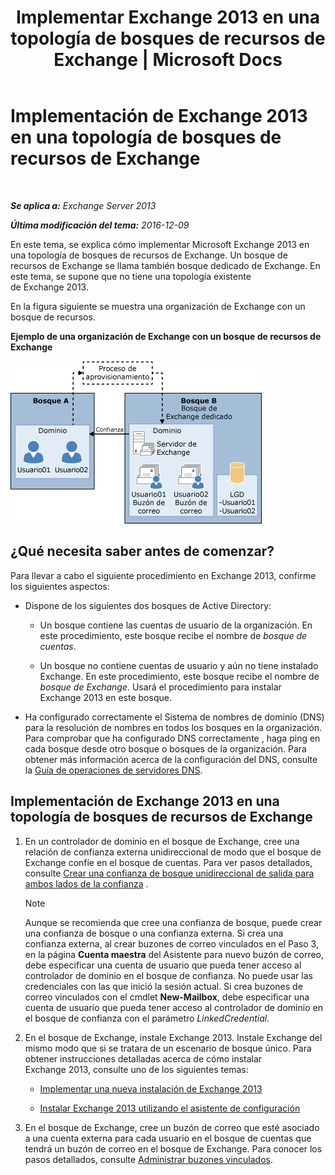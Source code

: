 ﻿---
title: 'Implementar Exchange 2013 en una topología de bosques de recursos de Exchange | Microsoft Docs'
TOCTitle: Implementación de Exchange 2013 en una topología de bosques de recursos de Exchange
ms:assetid: 537a7b2b-d002-40a6-84ae-fd02635f9e23
ms:mtpsurl: https://technet.microsoft.com/es-es/library/Aa998031(v=EXCHG.150)
ms:contentKeyID: 51406515
ms.date: 04/23/2018
mtps_version: v=EXCHG.150
ms.translationtype: HT
---

# Implementación de Exchange 2013 en una topología de bosques de recursos de Exchange

 

_**Se aplica a:** Exchange Server 2013_

_**Última modificación del tema:** 2016-12-09_

En este tema, se explica cómo implementar Microsoft Exchange 2013 en una topología de bosques de recursos de Exchange. Un bosque de recursos de Exchange se llama también bosque dedicado de Exchange. En este tema, se supone que no tiene una topología existente de Exchange 2013.

En la figura siguiente se muestra una organización de Exchange con un bosque de recursos.

**Ejemplo de una organización de Exchange con un bosque de recursos de Exchange**

![Organización de Exchange compleja con bosque de recursos](images/Aa998031.706725cf-e520-4b89-a275-acd8fb58943a(EXCHG.150).gif "Organización de Exchange compleja con bosque de recursos")

## ¿Qué necesita saber antes de comenzar?

Para llevar a cabo el siguiente procedimiento en Exchange 2013, confirme los siguientes aspectos:

  - Dispone de los siguientes dos bosques de Active Directory:
    
      - Un bosque contiene las cuentas de usuario de la organización. En este procedimiento, este bosque recibe el nombre de *bosque de cuentas*.
    
      - Un bosque no contiene cuentas de usuario y aún no tiene instalado Exchange. En este procedimiento, este bosque recibe el nombre de *bosque de Exchange*. Usará el procedimiento para instalar Exchange 2013 en este bosque.

  - Ha configurado correctamente el Sistema de nombres de dominio (DNS) para la resolución de nombres en todos los bosques en la organización. Para comprobar que ha configurado DNS correctamente , haga ping en cada bosque desde otro bosque o bosques de la organización. Para obtener más información acerca de la configuración del DNS, consulte la [Guía de operaciones de servidores DNS](https://go.microsoft.com/fwlink/p/?linkid=282295).

## Implementación de Exchange 2013 en una topología de bosques de recursos de Exchange

1.  En un controlador de dominio en el bosque de Exchange, cree una relación de confianza externa unidireccional de modo que el bosque de Exchange confíe en el bosque de cuentas. Para ver pasos detallados, consulte [Crear una confianza de bosque unidireccional de salida para ambos lados de la confianza](https://go.microsoft.com/fwlink/p/?linkid=69130) .
    

    > [!NOTE]
    > Aunque se recomienda que cree una confianza de bosque, puede crear una confianza de bosque o una confianza externa. Si crea una confianza externa, al crear buzones de correo vinculados en el Paso&nbsp;3, en la página <STRONG>Cuenta maestra</STRONG> del Asistente para nuevo buzón de correo, debe especificar una cuenta de usuario que pueda tener acceso al controlador de dominio en el bosque de confianza. No puede usar las credenciales con las que inició la sesión actual. Si crea buzones de correo vinculados con el cmdlet <STRONG>New-Mailbox</STRONG>, debe especificar una cuenta de usuario que pueda tener acceso al controlador de dominio en el bosque de confianza con el parámetro <EM>LinkedCredential</EM>.



2.  En el bosque de Exchange, instale Exchange 2013. Instale Exchange del mismo modo que si se tratara de un escenario de bosque único. Para obtener instrucciones detalladas acerca de cómo instalar Exchange 2013, consulte uno de los siguientes temas:
    
      - [Implementar una nueva instalación de Exchange 2013](deploy-a-new-installation-of-exchange-2013-exchange-2013-help.md)
    
      - [Instalar Exchange 2013 utilizando el asistente de configuración](install-exchange-2013-using-the-setup-wizard-exchange-2013-help.md)

3.  En el bosque de Exchange, cree un buzón de correo que esté asociado a una cuenta externa para cada usuario en el bosque de cuentas que tendrá un buzón de correo en el bosque de Exchange. Para conocer los pasos detallados, consulte [Administrar buzones vinculados](manage-linked-mailboxes-exchange-2013-help.md).

